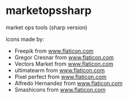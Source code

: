# marketopssharp
market ops tools (sharp version)


Icons made by:
- Freepik from www.flaticon.com
- Gregor Cresnar from www.flaticon.com
- Vectors Market from www.flaticon.com
- ultimatearm from www.flaticon.com
- Pixel perfect from www.flaticon.com
- Alfredo Hernandez from www.flaticon.com
- Smashicons from www.flaticon.com
